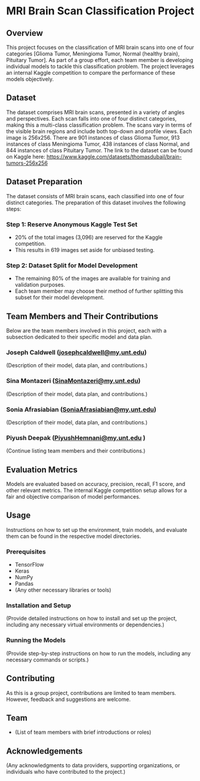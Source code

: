 # MRI Brain Scan Classification Project

## Overview

This project focuses on the classification of MRI brain scans into one of four categories [Glioma Tumor, Meningioma Tumor, Normal (healthy brain), Pituitary Tumor]. As part of a group effort, each team member is developing individual models to tackle this classification problem. The project leverages an internal Kaggle competition to compare the performance of these models objectively.

## Dataset

The dataset comprises MRI brain scans, presented in a variety of angles and perspectives. Each scan falls into one of four distinct categories, making this a multi-class classification problem. The scans vary in terms of the visible brain regions and include both top-down and profile views. Each image is 256x256. There are 901 instances of class Glioma Tumor, 913 instances of class Meningioma Tumor, 438 instances of class Normal, and 844 instances of class Pituitary Tumor. The link to the dataset can be found on Kaggle here:  https://www.kaggle.com/datasets/thomasdubail/brain-tumors-256x256

## Dataset Preparation

The dataset consists of MRI brain scans, each classified into one of four distinct categories. The preparation of this dataset involves the following steps:

### Step 1: Reserve Anonymous Kaggle Test Set

- 20% of the total images (3,096) are reserved for the Kaggle competition.
- This results in 619 images set aside for unbiased testing.

### Step 2: Dataset Split for Model Development

- The remaining 80% of the images are available for training and validation purposes.
- Each team member may choose their method of further splitting this subset for their model development.

## Team Members and Their Contributions

Below are the team members involved in this project, each with a subsection dedicated to their specific model and data plan.

### Joseph Caldwell (josephcaldwell@my.unt.edu)

(Description of their model, data plan, and contributions.)

### Sina Montazeri (SinaMontazeri@my.unt.edu)

(Description of their model, data plan, and contributions.)

### Sonia Afrasiabian (SoniaAfrasiabian@my.unt.edu)

(Description of their model, data plan, and contributions.)

### Piyush Deepak (PiyushHemnani@my.unt.edu )

(Continue listing team members and their contributions.)

## Evaluation Metrics

Models are evaluated based on accuracy, precision, recall, F1 score, and other relevant metrics. The internal Kaggle competition setup allows for a fair and objective comparison of model performances.

## Usage

Instructions on how to set up the environment, train models, and evaluate them can be found in the respective model directories.

### Prerequisites

- TensorFlow
- Keras
- NumPy
- Pandas
- (Any other necessary libraries or tools)

### Installation and Setup

(Provide detailed instructions on how to install and set up the project, including any necessary virtual environments or dependencies.)

### Running the Models

(Provide step-by-step instructions on how to run the models, including any necessary commands or scripts.)

## Contributing

As this is a group project, contributions are limited to team members. However, feedback and suggestions are welcome.

## Team

- (List of team members with brief introductions or roles)

## Acknowledgements

(Any acknowledgments to data providers, supporting organizations, or individuals who have contributed to the project.)

